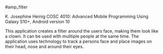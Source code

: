 #amp_filter

K. Josephine Heinig
COSC 4010: Advanced Mobile Programming
Using Galaxy S10+, Android version 10

This application creates a filter around the users face, making them look like a clown. It can be used with mulitiple people at the same time. The application uses technology to track a persons face and place images on their head, nose and around their eyes. 

